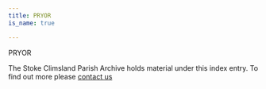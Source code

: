 ```yaml
---
title: PRYOR
is_name: true

---
```


PRYOR


The Stoke Climsland Parish Archive holds material under this index entry. To find out more please [contact us](/contact/)
